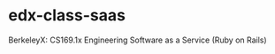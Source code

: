 edx-class-saas
==============

BerkeleyX: CS169.1x Engineering Software as a Service (Ruby on Rails)
